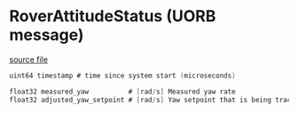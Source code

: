# RoverAttitudeStatus (UORB message)

[source file](https://github.com/PX4/PX4-Autopilot/blob/main/msg/RoverAttitudeStatus.msg)

```c
uint64 timestamp # time since system start (microseconds)

float32 measured_yaw          # [rad/s] Measured yaw rate
float32 adjusted_yaw_setpoint # [rad/s] Yaw setpoint that is being tracked (Applied slew rates)

```
